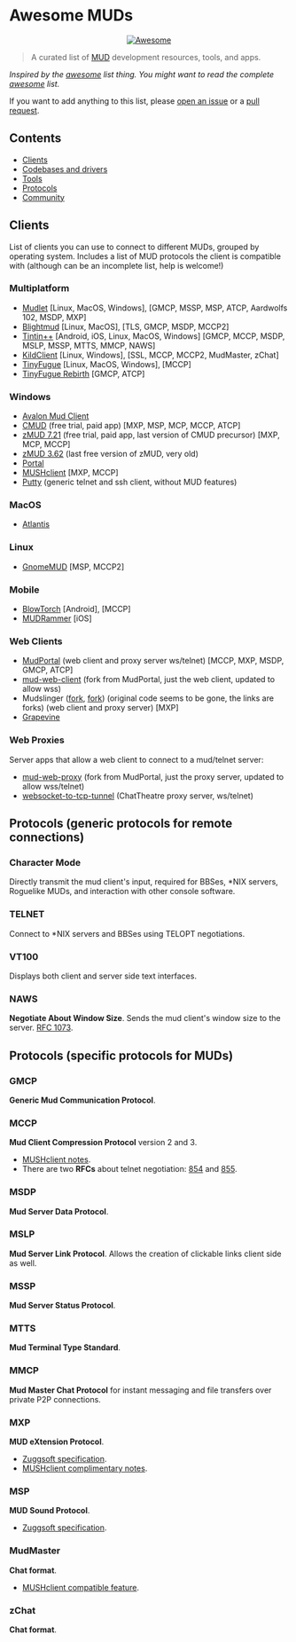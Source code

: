 
# Awesome MUDs 

<p align="center">
    <a href="https://github.com/sindresorhus/awesome"><img src="https://cdn.rawgit.com/sindresorhus/awesome/d7305f38d29fed78fa85652e3a63e154dd8e8829/media/badge.svg" alt="Awesome"/></a>
</p>

> A curated list of [MUD](https://en.wikipedia.org/wiki/MUD) development resources, tools, and apps.

*Inspired by the [awesome](https://github.com/sindresorhus/awesome) list thing. You might want to read the complete [awesome](https://github.com/sindresorhus/awesome) list.*

If you want to add anything to this list, please [open an issue](https://opensource.guide/how-to-contribute/#opening-an-issue) or a [pull request](https://opensource.guide/how-to-contribute/#opening-a-pull-request).

## Contents

- [Clients](#clients)
- [Codebases and drivers](#codebases)
- [Tools](#tools)
- [Protocols](#protocols)
- [Community](#community)

## Clients

List of clients you can use to connect to different MUDs, grouped by operating system. Includes a list of MUD protocols the client is compatible with (although can be an incomplete list, help is welcome!)

### Multiplatform

- [Mudlet](https://www.mudlet.org/) [Linux, MacOS, Windows], [GMCP, MSSP, MSP, ATCP, Aardwolfs 102, MSDP, MXP]
- [Blightmud](https://github.com/LiquidityC/Blightmud) [Linux, MacOS], [TLS, GMCP, MSDP, MCCP2]
- [Tintin++](https://tintin.mudhalla.net/) [Android, iOS, Linux, MacOS, Windows] [GMCP, MCCP, MSDP, MSLP, MSSP, MTTS, MMCP, NAWS]
- [KildClient](https://www.kildclient.org) [Linux, Windows], [SSL, MCCP, MCCP2, MudMaster, zChat]
- [TinyFugue](https://tinyfugue.sourceforge.net/) [Linux, MacOS, Windows], [MCCP]
- [TinyFugue Rebirth](https://github.com/ingwarsw/tinyfugue) [GMCP, ATCP]

### Windows

- [Avalon Mud Client](https://github.com/blakepell/AvalonMudClient)
- [CMUD](http://www.zuggsoft.com/index.php?p=cmud) (free trial, paid app) [MXP, MSP, MCP, MCCP, ATCP]
- [zMUD 7.21](http://forums.zuggsoft.com/index.php?page=4&action=file&file_id=65) (free trial, paid app, last version of CMUD precursor) [MXP, MCP, MCCP]
- [zMUD 3.62](http://forums.zuggsoft.com/index.php?page=4&action=file&file_id=18) (last free version of zMUD, very old)
- [Portal](http://gameaxle.com/)
- [MUSHclient](http://www.gammon.com.au/mushclient/mushclient.htm) [MXP, MCCP]
- [Putty](https://www.chiark.greenend.org.uk/~sgtatham/putty/) (generic telnet and ssh client, without MUD features)

### MacOS

- [Atlantis](https://riverdark.net/atlantis/) 

### Linux

- [GnomeMUD](https://gitlab.gnome.org/GNOME/gnome-mud) [MSP, MCCP2]

### Mobile

- [BlowTorch](https://bt.happygoatstudios.com/) [Android], [MCCP]
- [MUDRammer](https://github.com/splinesoft/MUDRammer) [iOS]

### Web Clients

- [MudPortal](https://github.com/plamzi/MUDPortal-Web-App) (web client and proxy server ws/telnet) [MCCP, MXP, MSDP, GMCP, ATCP]
- [mud-web-client](https://github.com/maldorne/mud-web-proxy/) (fork from MudPortal, just the web client, updated to allow wss)
- Mudslinger ([fork](https://github.com/ryanberckmans/mudslinger), [fork](https://github.com/Xiija/mudslinger)) (original code seems to be gone, the links are forks) (web client and proxy server) [MXP]
- [Grapevine](https://github.com/oestrich/grapevine)

### Web Proxies

Server apps that allow a web client to connect to a mud/telnet server:

- [mud-web-proxy](https://github.com/maldorne/mud-web-proxy/) (fork from MudPortal, just the proxy server, updated to allow wss/telnet)
- [websocket-to-tcp-tunnel](https://github.com/ChatTheatre/websocket-to-tcp-tunnel) (ChatTheatre proxy server, ws/telnet)

## Protocols (generic protocols for remote connections)

### Character Mode

Directly transmit the mud client's input, required for BBSes, \*NIX servers, Roguelike MUDs, and interaction with other console software.

### TELNET

Connect to \*NIX servers and BBSes using TELOPT negotiations.

### VT100

Displays both client and server side text interfaces.

### NAWS

**Negotiate About Window Size**. Sends the mud client's window size to the server. [RFC 1073](https://www.rfc-editor.org/rfc/rfc1073).

## Protocols (specific protocols for MUDs)

### GMCP

**Generic Mud Communication Protocol**.

### MCCP

**Mud Client Compression Protocol** version 2 and 3. 

- [MUSHclient notes](http://www.gammon.com.au/mushclient/mccp.htm).
- There are two **RFCs** about telnet negotiation: [854](https://www.rfc-editor.org/rfc/rfc854.html) and [855](https://www.rfc-editor.org/rfc/rfc855.html).

### MSDP

**Mud Server Data Protocol**.

### MSLP

**Mud Server Link Protocol**. Allows the creation of clickable links client side as well.

### MSSP

**Mud Server Status Protocol**.

### MTTS

**Mud Terminal Type Standard**.

### MMCP

**Mud Master Chat Protocol** for instant messaging and file transfers over private P2P connections.

### MXP

**MUD eXtension Protocol**.

- [Zuggsoft specification](http://www.zuggsoft.com/zmud/mxp.htm). 
- [MUSHclient complimentary notes](http://www.gammon.com.au/mushclient/mxp.htm).

### MSP

**MUD Sound Protocol**.

- [Zuggsoft specification](http://www.zuggsoft.com/zmud/msp.htm).

### MudMaster

**Chat format**.

- [MUSHclient compatible feature](http://www.gammon.com.au/mushclient/chat.htm).

### zChat

**Chat format**.
